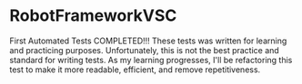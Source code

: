 # RobotFrameworkVSC
First Automated Tests COMPLETED!!!
These tests was written for learning and practicing purposes. 
Unfortunately, this is not the best practice and standard for writing tests. 
As my learning progresses, I'll be refactoring this test 
to make it more readable, efficient, and remove repetitiveness.
